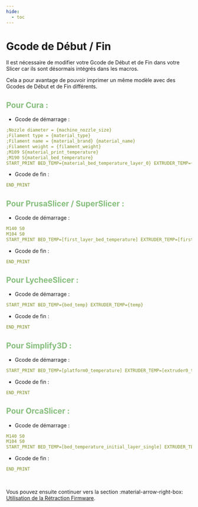 ```yaml
---
hide:
  - toc
---
```


# Gcode de Début / Fin

Il est nécessaire de modifier votre Gcode de Début et de Fin dans votre Slicer car ils sont désormais intégrés dans les macros.

Cela a pour avantage de pouvoir imprimer un même modèle avec des Gcodes de Début et de Fin différents.


<h2 style="color:#86be7c"><b>Pour Cura :</b></h2>

- Gcode de démarrage :

``` yaml
;Nozzle diameter = {machine_nozzle_size}
;Filament type = {material_type}
;Filament name = {material_brand} {material_name}
;Filament weight = {filament_weight}
;M109 S{material_print_temperature}
;M190 S{material_bed_temperature}
START_PRINT BED_TEMP={material_bed_temperature_layer_0} EXTRUDER_TEMP={material_print_temperature_layer_0}

```

- Gcode de fin :

``` yaml
END_PRINT
```

<h2 style="color:#86be7c"><b>Pour PrusaSlicer / SuperSlicer :</b></h2>

- Gcode de démarrage :

``` yaml
M140 S0
M104 S0
START_PRINT BED_TEMP=[first_layer_bed_temperature] EXTRUDER_TEMP=[first_layer_temperature]
```

- Gcode de fin :

``` yaml
END_PRINT
```

<h2 style="color:#86be7c"><b>Pour LycheeSlicer :</b></h2>

- Gcode de démarrage :

``` yaml
START_PRINT BED_TEMP={bed_temp} EXTRUDER_TEMP={temp}
```

- Gcode de fin :

``` yaml
END_PRINT
```

<h2 style="color:#86be7c"><b>Pour Simplify3D :</b></h2>

- Gcode de démarrage :

``` yaml
START_PRINT BED_TEMP=[platform0_temperature] EXTRUDER_TEMP=[extruder0_temperature]
```

- Gcode de fin :

``` yaml
END_PRINT
```

<h2 style="color:#86be7c"><b>Pour OrcaSlicer :</b></h2>

- Gcode de démarrage :

``` yaml
M140 S0
M104 S0
START_PRINT BED_TEMP=[bed_temperature_initial_layer_single] EXTRUDER_TEMP=[nozzle_temperature_initial_layer]
```

- Gcode de fin :

``` yaml
END_PRINT
```

<br />

Vous pouvez ensuite continuer vers la section :material-arrow-right-box: [Utilisation de la Rétraction Firmware](../configurations/retraction-firmware.md).
